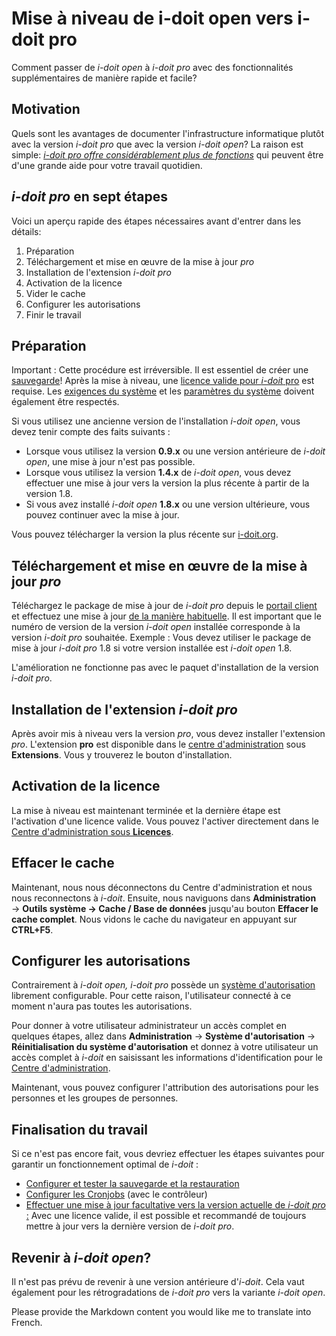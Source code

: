 # Mise à niveau de i-doit open vers i-doit pro

Comment passer de _i-doit_ _open_ à _i-doit pro_ avec des fonctionnalités supplémentaires de manière rapide et facile?

Motivation
----------

Quels sont les avantages de documenter l'infrastructure informatique plutôt avec la version _i-doit pro_ que avec la version _i-doit_ _open_? La raison est simple: _[i-doit pro offre considérablement plus de fonctions](https://www.i-doit.org/cmdb-it-documentation/)_ qui peuvent être d'une grande aide pour votre travail quotidien.

_i-doit pro_ en sept étapes
---------------------------

Voici un aperçu rapide des étapes nécessaires avant d'entrer dans les détails:

1.  Préparation
2.  Téléchargement et mise en œuvre de la mise à jour _pro_
3.  Installation de l'extension _i-doit pro_
4.  Activation de la licence
5.  Vider le cache
6.  Configurer les autorisations
7.  Finir le travail

Préparation
-----------

Important : Cette procédure est irréversible. Il est essentiel de créer une [sauvegarde](../maintenance-and-operation/backup-and-recovery/index.md)! Après la mise à niveau, une [licence valide pour _i-doit_ pro](../maintenance-and-operation/activate-license.md) est requise. Les [exigences du système](../installation/system-requirements.md) et les [paramètres du système](../installation/manual-installation/system-settings.md) doivent également être respectés.

Si vous utilisez une ancienne version de l'installation _i-doit open_, vous devez tenir compte des faits suivants :

- Lorsque vous utilisez la version **0.9.x** ou une version antérieure de _i-doit open_, une mise à jour n'est pas possible.
- Lorsque vous utilisez la version **1.4.x** de _i-doit open_, vous devez effectuer une mise à jour vers la version la plus récente à partir de la version 1.8.
- Si vous avez installé _i-doit open_ **1.8.x** ou une version ultérieure, vous pouvez continuer avec la mise à jour.

Vous pouvez télécharger la version la plus récente sur [i-doit.org](http://i-doit.org/).

Téléchargement et mise en œuvre de la mise à jour _pro_
--------------------------------------------------------

Téléchargez le package de mise à jour de _i-doit pro_ depuis le [portail client](../system-administration/customer-portal.md) et effectuez une mise à jour [de la manière habituelle](../maintenance-and-operation/update.md). Il est important que le numéro de version de la version _i-doit open_ installée corresponde à la version _i-doit pro_ souhaitée. Exemple : Vous devez utiliser le package de mise à jour _i-doit pro_ 1.8 si votre version installée est _i-doit open_ 1.8.

L'amélioration ne fonctionne pas avec le paquet d'installation de la version _i-doit pro_.

Installation de l'extension _i-doit pro_
----------------------------------------

Après avoir mis à niveau vers la version _pro_, vous devez installer l'extension _pro_. L'extension __pro__ est disponible dans le [centre d'administration](../system-administration/admin-center.md) sous **Extensions**. Vous y trouverez le bouton d'installation.

Activation de la licence
------------------------

La mise à niveau est maintenant terminée et la dernière étape est l'activation d'une licence valide. Vous pouvez l'activer directement dans le [Centre d'administration sous **Licences**](../maintenance-and-operation/activate-license.md).

Effacer le cache
----------------

Maintenant, nous nous déconnectons du Centre d'administration et nous nous reconnectons à _i-doit_. Ensuite, nous naviguons dans **Administration** → **Outils système → Cache / Base de données** jusqu'au bouton **Effacer le cache complet**. Nous vidons le cache du navigateur en appuyant sur **CTRL+F5**.

Configurer les autorisations
----------------------------

Contrairement à _i-doit open, i-doit pro_ possède un [système d'autorisation](../system-administration/administration/user-permissions.md) librement configurable. Pour cette raison, l'utilisateur connecté à ce moment n'aura pas toutes les autorisations.

Pour donner à votre utilisateur administrateur un accès complet en quelques étapes, allez dans **Administration** → **Système d'autorisation** → **Réinitialisation du système d'autorisation** et donnez à votre utilisateur un accès complet à _i-doit_ en saisissant les informations d'identification pour le [Centre d'administration](../system-administration/admin-center.md).

Maintenant, vous pouvez configurer l'attribution des autorisations pour les personnes et les groupes de personnes.

Finalisation du travail
--------------

Si ce n'est pas encore fait, vous devriez effectuer les étapes suivantes pour garantir un fonctionnement optimal de _i-doit_ :

*   [Configurer et tester la sauvegarde et la restauration](../maintenance-and-operation/backup-and-recovery/index.md)
*   [Configurer les Cronjobs](../automation-and-integration/cli/index.md) (avec le contrôleur)
*   [Effectuer une mise à jour facultative vers la version actuelle de _i-doit pro_ :](../maintenance-and-operation/update.md) Avec une licence valide, il est possible et recommandé de toujours mettre à jour vers la dernière version de _i-doit pro_.  
    

Revenir à _i-doit open_?
---------------------------

Il n'est pas prévu de revenir à une version antérieure d'_i-doit_. Cela vaut également pour les rétrogradations de _i-doit pro_ vers la variante _i-doit open_.

Please provide the Markdown content you would like me to translate into French.
